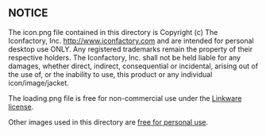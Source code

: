 ## NOTICE

The icon.png file contained in this directory is Copyright (c) The Iconfactory, Inc. <http://www.iconfactory.com> and are intended for personal desktop use ONLY.
Any registered trademarks remain the property of their respective holders. The Iconfactory, Inc. shall not be held liable for any damages, whether direct, indirect, 
consequential or incidental, arising out of the use of, or the inability to use, this product or any individual icon/image/jacket.

The loading.png file is free for non-commercial use under the [Linkware license](http://www.iconarchive.com/show/batman-icons-by-iconshock/Logo-icon.html).

Other images used in this directory are [free for personal use](http://www.freeiconsweb.com/Free-Downloads.asp?id=1594).